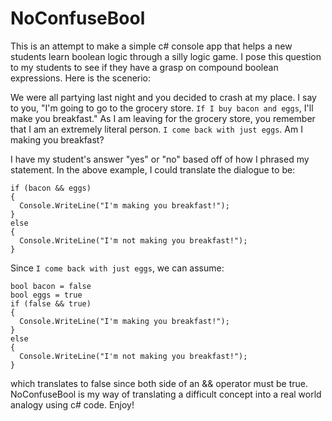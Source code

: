 # NoConfuseBool

This is an attempt to make a simple c# console app that helps a new students learn boolean logic through a silly logic game. I pose this question to my students to 
see if they have a grasp on compound boolean expressions. Here is the scenerio:

We were all partying last night and you decided to crash at my place. I say to you, "I'm going to go to the grocery store. `If I buy bacon and eggs`, I'll make you breakfast." As I am leaving for the grocery store, you remember that I am an extremely literal person. `I come back with just eggs`. Am I making you breakfast?

I have my student's answer "yes" or "no" based off of how I phrased my statement. In the above example, I could translate the dialogue to be:
```
if (bacon && eggs)
{
  Console.WriteLine("I'm making you breakfast!");
}
else
{
  Console.WriteLine("I'm not making you breakfast!");
}

```
 
Since `I come back with just eggs`, we can assume:
```
bool bacon = false
bool eggs = true
if (false && true)
{
  Console.WriteLine("I'm making you breakfast!");
}
else
{
  Console.WriteLine("I'm not making you breakfast!");
}

```
which translates to false since both side of an && operator must be true. NoConfuseBool is my way of translating a difficult concept into a real world analogy using c# code. Enjoy! 
